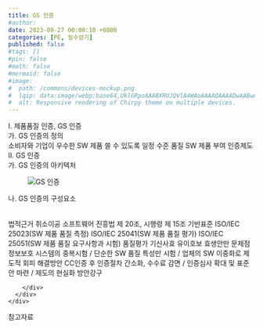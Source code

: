 ```yaml
---
title: GS 인증
#author: 
date: 2023-09-27 00:00:10 +0800
categories: [PE, 필수암기]
published: false
#tags: []
#pin: false
#math: false
#mermaid: false
#image:
#  path: /commons/devices-mockup.png
#  lqip: data:image/webp;base64,UklGRpoAAABXRUJQVlA4WAoAAAAQAAAADwAABwAAQUxQSDIAAAARL0AmbZurmr57yyIiqE8oiG0bejIYEQTgqiDA9vqnsUSI6H+oAERp2HZ65qP/VIAWAFZQOCBCAAAA8AEAnQEqEAAIAAVAfCWkAALp8sF8rgRgAP7o9FDvMCkMde9PK7euH5M1m6VWoDXf2FkP3BqV0ZYbO6NA/VFIAAAA
#  alt: Responsive rendering of Chirpy theme on multiple devices.
---
```


<div class="post-wrap">
  <div class="para">
    <div class="para-title">
      I. 제품품질 인증, GS 인증
    </div>
    <div class="para-cntnt">
      <div class="para">
        <div class="para-title">
          가. GS 인증의 정의
        </div>
        <div class="para-cntnt">
            소비자와 기업이 우수한 SW 제품 쓸 수 있도록 일정 수준 품질 SW 제품 부여 인증제도
        </div>
      </div>
    </div>
  </div>
  
  <div class="para">
    <div class="para-title">
      II. GS 인증
    </div>
    <div class="para-cntnt">
      <div class="para">
        <div class="para-title">
          가. GS 인증의 아키텍처
        </div>
        <div class="para-cntnt">
          <figure class="post-figure">
            <img src="/assets/img/posts/GS-인증.png" alt="GS 인증">
<!--            <figcaption>Source: Unveiling the Metaverse: Exploring Emerging Trends, Multifaceted Perspectives, and Future Challenges</figcaption>-->
          </figure>
        </div>
      </div>
      <div class="para">
        <div class="para-title">
          나. GS 인증의 구성요소
        </div>
        <div class="para-cntnt">
          <table class="post-table">
          </table>
          법적근거 쥐소이공
  소프트웨어 진흥법 제 20조, 시행령 제 15조
기반표준
  ISO/IEC 25023(SW 제품 품질 측정)
  ISO/IEC 25041(SW 제품 품질 평가)
  ISO/IEC 25051(SW 제품 품질 요구사항과 시험)
품질평가 기신사효 유이호보 효생안만
문제점
  정보보호 시스템의 중복시험 / 단순한 SW 품질 특성만 시험 / 업체의 SW 이중화로 제도적 회피
해결방안
  CC인증 후 인증절차 간소화, 수수료 감면 / 인증심사 확대 및 표준안 마련 / 제도의 현실화 방안강구

        </div>
      </div>
    </div>
  </div>

  <div class="refr-wrap">
    <div class="refr-title">
        참고자료
    </div>
    <ol class="refr-list">
    <!--    <li>(나현식, 최대선) <a target="_blank" href="https://scienceon.kisti.re.kr/commons/util/originalView.do?cn=JAKO202225948430499&oCn=JAKO202225948430499&dbt=JAKO&journal=NJOU00291864">메타버스 보안 위협 요소 및 대응 방안 검토</a></li>-->
    <!--    <li>(M. Uddin, S. Manickam, H. Ullah, M. Obaidat and A. Dandoush) <a target="_blank" href="https://ieeexplore.ieee.org/abstract/document/10138386">Unveiling the Metaverse: Exploring Emerging Trends, Multifaceted Perspectives, and Future Challenges</a></li>-->
    </ol>
  </div>
</div>
